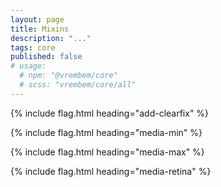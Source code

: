 ```yaml
---
layout: page
title: Mixins
description: "..."
tags: core
published: false
# usage:
  # npm: "@vrembem/core"
  # scss: "vrembem/core/all"
---
```


{% include flag.html heading="add-clearfix" %}

{% include flag.html heading="media-min" %}

{% include flag.html heading="media-max" %}

{% include flag.html heading="media-retina" %}
